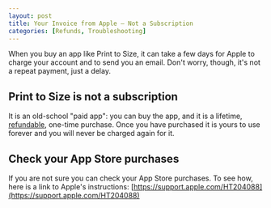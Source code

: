 ```yaml
---
layout: post
title: Your Invoice from Apple – Not a Subscription
categories: [Refunds, Troubleshooting]
---
```


When you buy an app like Print to Size, it can take a few days for Apple to charge your account and to send you an email. Don't worry, though, it's not a repeat payment, just a delay.

## Print to Size is **not** a subscription
It is an old-school "paid app": you can buy the app, and it is a lifetime, [refundable](/refund), one-time purchase. Once you have purchased it is yours to use forever and you will never be charged again for it.

## Check your App Store purchases

If you are not sure you can check your App Store purchases. To see how, here is a link to Apple's instructions: [https://support.apple.com/HT204088](https://support.apple.com/HT204088)

